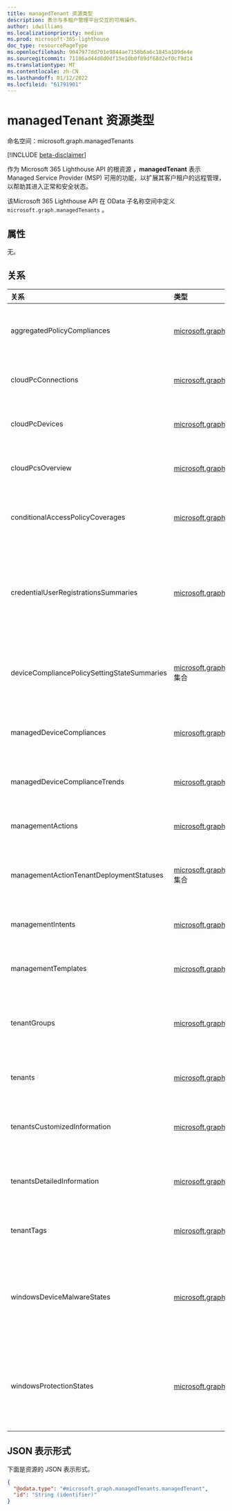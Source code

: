```yaml
---
title: managedTenant 资源类型
description: 表示与多租户管理平台交互的可用操作。
author: idwilliams
ms.localizationpriority: medium
ms.prod: microsoft-365-lighthouse
doc_type: resourcePageType
ms.openlocfilehash: 9047977dd701e9844ae7158b6a6c1845a189de4e
ms.sourcegitcommit: 71186ad44d8d0df15e10b0f89df68d2ef0cf9d14
ms.translationtype: MT
ms.contentlocale: zh-CN
ms.lasthandoff: 01/12/2022
ms.locfileid: "61791901"
---
```

# <a name="managedtenant-resource-type"></a>managedTenant 资源类型

命名空间：microsoft.graph.managedTenants

[!INCLUDE [beta-disclaimer](../../includes/beta-disclaimer.md)]

作为 Microsoft 365 Lighthouse API 的根资源 **，managedTenant** 表示 Managed Service Provider (MSP) 可用的功能，以扩展其客户租户的远程管理，以帮助其进入正常和安全状态。

该Microsoft 365 Lighthouse API 在 OData 子名称空间中定义 `microsoft.graph.managedTenants` 。

## <a name="properties"></a>属性
无。

## <a name="relationships"></a>关系
|关系|类型|说明|
|:---|:---|:---|
|aggregatedPolicyCompliances|[microsoft.graph.managedTenants.aggregatedPolicyCompliance](../resources/managedtenants-aggregatedpolicycompliance.md) 集合|跨托管租户的设备合规性策略聚合视图。|
|cloudPcConnections|[microsoft.graph.managedTenants.cloudPcConnection](../resources/managedtenants-cloudpcconnection.md) 集合|跨托管租户的云电脑连接的集合。|
|cloudPcDevices|[microsoft.graph.managedTenants.cloudPcDevice](../resources/managedtenants-cloudpcdevice.md) 集合|跨托管租户的云电脑设备的集合。|
|cloudPcsOverview|[microsoft.graph.managedTenants.cloudPcOverview](../resources/managedtenants-cloudpcoverview.md) 集合|跨托管租户的云电脑信息概述。|
|conditionalAccessPolicyCoverages|[microsoft.graph.managedTenants.conditionalAccessPolicyCoverage](../resources/managedtenants-conditionalaccesspolicycoverage.md) 集合|跨托管租户的条件访问策略覆盖的聚合视图。|
|credentialUserRegistrationsSummaries|[microsoft.graph.managedTenants.credentialUserRegistrationsSummary](../resources/managedtenants-credentialuserregistrationssummary.md) 集合|跨托管租户进行多重身份验证和自助服务密码重置的用户注册的摘要信息。|
|deviceCompliancePolicySettingStateSummaries|[microsoft.graph.managedTenants.deviceCompliancePolicySettingStateSummary](../resources/managedtenants-devicecompliancepolicysettingstatesummary.md) 集合|跨托管租户的设备合规性策略设置状态摘要信息。|
|managedDeviceCompliances|[microsoft.graph.managedTenants.managedDeviceCompliance](../resources/managedtenants-manageddevicecompliance.md) 集合|跨托管租户的托管设备的合规性集合。|
|managedDeviceComplianceTrends|[microsoft.graph.managedTenants.managedDeviceComplianceTrend](../resources/managedtenants-manageddevicecompliancetrend.md) 集合|跨托管租户的设备合规性趋势见解。|
|managementActions|[microsoft.graph.managedTenants.managementAction](../resources/managedtenants-managementaction.md) 集合|跨托管租户的基线管理操作的集合。|
|managementActionTenantDeploymentStatuses|[microsoft.graph.managedTenants.managementActionTenantDeploymentStatus](../resources/managedtenants-managementactiontenantdeploymentstatus.md) 集合|跨托管租户的管理操作租户级别状态。|
|managementIntents|[microsoft.graph.managedTenants.managementIntent](../resources/managedtenants-managementintent.md) 集合|跨托管租户的基线管理意图的集合。|
|managementTemplates|[microsoft.graph.managedTenants.managementTemplate](../resources/managedtenants-managementtemplate.md) 集合|跨托管租户的基线管理模板的集合。|
|tenantGroups|[microsoft.graph.managedTenants.tenantGroup](../resources/managedtenants-tenantgroup.md) 集合|多租户管理平台使用的托管租户的逻辑分组的集合。|
|tenants|[microsoft.graph.managedTenants.tenant](../resources/managedtenants-tenant.md) 集合|与管理实体关联的租户集合。|
|tenantsCustomizedInformation|[microsoft.graph.managedTenants.tenantCustomizedInformation](../resources/managedtenants-tenantcustomizedinformation.md) 集合|跨托管租户的租户级别自定义信息的集合。|
|tenantsDetailedInformation|[microsoft.graph.managedTenants.tenantDetailedInformation](../resources/managedtenants-tenantdetailedinformation.md) 集合|跨托管租户的集合租户级别详细信息。|
|tenantTags|[microsoft.graph.managedTenants.tenantTag](../resources/managedtenants-tenanttag.md) 集合|跨托管租户的租户标记集合。|
|windowsDeviceMalwareStates|[microsoft.graph.managedTenants.windowsDeviceMalwareState](../resources/managedtenants-windowsdevicemalwarestate.md) 集合|跨托管租户向 Windows注册Microsoft Endpoint Manager恶意软件的状态。|
|windowsProtectionStates|[microsoft.graph.managedTenants.windowsProtectionState](../resources/managedtenants-windowsprotectionstate.md) 集合|跨托管租户Windows注册的 Microsoft Endpoint Manager 设备的保护状态。|

## <a name="json-representation"></a>JSON 表示形式
下面是资源的 JSON 表示形式。
<!-- {
  "blockType": "resource",
  "keyProperty": "id",
  "@odata.type": "microsoft.graph.managedTenants.managedTenant",
  "baseType": "microsoft.graph.entity",
  "openType": true
}
-->
``` json
{
  "@odata.type": "#microsoft.graph.managedTenants.managedTenant",
  "id": "String (identifier)"
}
```
